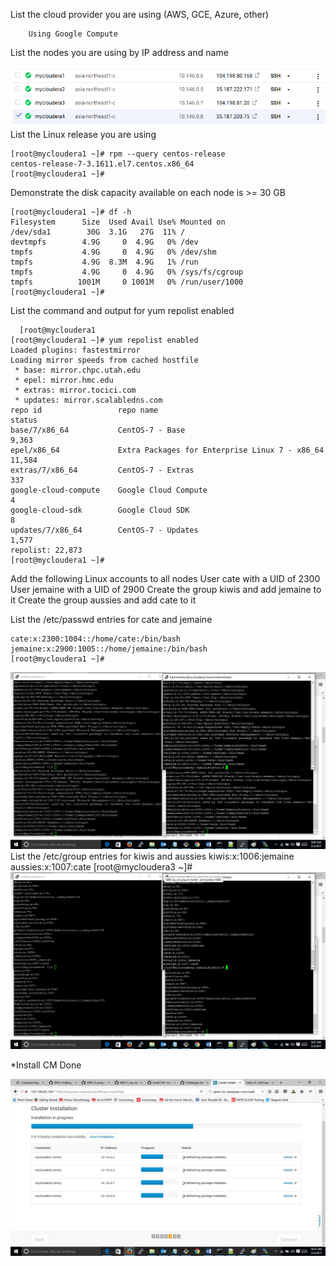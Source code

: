 
List the cloud provider you are using (AWS, GCE, Azure, other)

        Using Google Compute
List the nodes you are using by IP address and name
<center> <img src="https://github.com/jimmyrekso/SEBC/blob/master/challenges/labs/images/ip_vm.png"/> </center>
List the Linux release you are using
    
    [root@mycloudera1 ~]# rpm --query centos-release
    centos-release-7-3.1611.el7.centos.x86_64
    [root@mycloudera1 ~]#
Demonstrate the disk capacity available on each node is >= 30 GB

    [root@mycloudera1 ~]# df -h
	Filesystem      Size  Used Avail Use% Mounted on
	/dev/sda1        30G  3.1G   27G  11% /
	devtmpfs        4.9G     0  4.9G   0% /dev
	tmpfs           4.9G     0  4.9G   0% /dev/shm
	tmpfs           4.9G  8.3M  4.9G   1% /run
	tmpfs           4.9G     0  4.9G   0% /sys/fs/cgroup
	tmpfs          1001M     0 1001M   0% /run/user/1000
	[root@mycloudera1 ~]#
List the command and output for yum repolist enabled
  
      [root@mycloudera1 
	[root@mycloudera1 ~]# yum repolist enabled
	Loaded plugins: fastestmirror
    Loading mirror speeds from cached hostfile
     * base: mirror.chpc.utah.edu
     * epel: mirror.hmc.edu
     * extras: mirror.tocici.com
     * updates: mirror.scalabledns.com
    repo id                 repo name                                         status
    base/7/x86_64           CentOS-7 - Base                                    9,363
    epel/x86_64             Extra Packages for Enterprise Linux 7 - x86_64    11,584
    extras/7/x86_64         CentOS-7 - Extras                                    337
    google-cloud-compute    Google Cloud Compute                                   4
    google-cloud-sdk        Google Cloud SDK                                       8
    updates/7/x86_64        CentOS-7 - Updates                                 1,577
    repolist: 22,873
    [root@mycloudera1 ~]#

	
Add the following Linux accounts to all nodes
User cate with a UID of 2300
User jemaine with a UID of 2900
Create the group kiwis and add jemaine to it
Create the group aussies and add cate to it



List the /etc/passwd entries for cate and jemaine

	cate:x:2300:1004::/home/cate:/bin/bash
	jemaine:x:2900:1005::/home/jemaine:/bin/bash
	[root@mycloudera1 ~]#
<center> <img src="https://github.com/jimmyrekso/SEBC/blob/master/challenges/labs/images/user.png"/> </center>
List the /etc/group entries for kiwis and aussies
	kiwis:x:1006:jemaine
	aussies:x:1007:cate
	[root@mycloudera3 ~]#
<center> <img src="https://github.com/jimmyrekso/SEBC/blob/master/challenges/labs/images/group.png"/> </center>





*Install CM Done
<center> <img src="https://github.com/jimmyrekso/SEBC/blob/master/challenges/labs/images/progress_cluster.png"/> </center>

		


	
